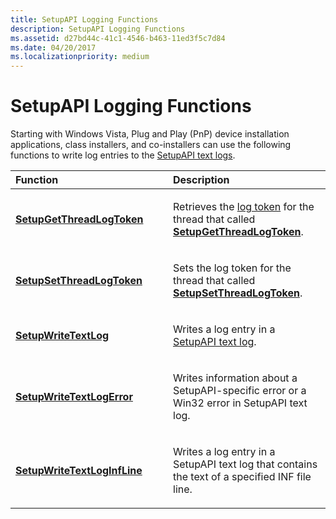 ```yaml
---
title: SetupAPI Logging Functions
description: SetupAPI Logging Functions
ms.assetid: d27bd44c-41c1-4546-b463-11ed3f5c7d84
ms.date: 04/20/2017
ms.localizationpriority: medium
---
```


# SetupAPI Logging Functions


Starting with Windows Vista, Plug and Play (PnP) device installation applications, class installers, and co-installers can use the following functions to write log entries to the [SetupAPI text logs](setupapi-text-logs.md).

<table>
<colgroup>
<col width="50%" />
<col width="50%" />
</colgroup>
<thead>
<tr class="header">
<th align="left">Function</th>
<th align="left">Description</th>
</tr>
</thead>
<tbody>
<tr class="odd">
<td align="left"><p><a href="https://msdn.microsoft.com/library/windows/hardware/ff552211" data-raw-source="[&lt;strong&gt;SetupGetThreadLogToken&lt;/strong&gt;](https://msdn.microsoft.com/library/windows/hardware/ff552211)"><strong>SetupGetThreadLogToken</strong></a></p></td>
<td align="left"><p>Retrieves the <a href="log-tokens.md" data-raw-source="[log token](log-tokens.md)">log token</a> for the thread that called <a href="https://msdn.microsoft.com/library/windows/hardware/ff552211" data-raw-source="[&lt;strong&gt;SetupGetThreadLogToken&lt;/strong&gt;](https://msdn.microsoft.com/library/windows/hardware/ff552211)"><strong>SetupGetThreadLogToken</strong></a>.</p></td>
</tr>
<tr class="even">
<td align="left"><p><a href="https://msdn.microsoft.com/library/windows/hardware/ff552216" data-raw-source="[&lt;strong&gt;SetupSetThreadLogToken&lt;/strong&gt;](https://msdn.microsoft.com/library/windows/hardware/ff552216)"><strong>SetupSetThreadLogToken</strong></a></p></td>
<td align="left"><p>Sets the log token for the thread that called <a href="https://msdn.microsoft.com/library/windows/hardware/ff552216" data-raw-source="[&lt;strong&gt;SetupSetThreadLogToken&lt;/strong&gt;](https://msdn.microsoft.com/library/windows/hardware/ff552216)"><strong>SetupSetThreadLogToken</strong></a>.</p></td>
</tr>
<tr class="odd">
<td align="left"><p><a href="https://msdn.microsoft.com/library/windows/hardware/ff552218" data-raw-source="[&lt;strong&gt;SetupWriteTextLog&lt;/strong&gt;](https://msdn.microsoft.com/library/windows/hardware/ff552218)"><strong>SetupWriteTextLog</strong></a></p></td>
<td align="left"><p>Writes a log entry in a <a href="setupapi-text-logs.md" data-raw-source="[SetupAPI text log](setupapi-text-logs.md)">SetupAPI text log</a>.</p></td>
</tr>
<tr class="even">
<td align="left"><p><a href="https://msdn.microsoft.com/library/windows/hardware/ff552232" data-raw-source="[&lt;strong&gt;SetupWriteTextLogError&lt;/strong&gt;](https://msdn.microsoft.com/library/windows/hardware/ff552232)"><strong>SetupWriteTextLogError</strong></a></p></td>
<td align="left"><p>Writes information about a SetupAPI-specific error or a Win32 error in SetupAPI text log.</p></td>
</tr>
<tr class="odd">
<td align="left"><p><a href="https://msdn.microsoft.com/library/windows/hardware/ff552236" data-raw-source="[&lt;strong&gt;SetupWriteTextLogInfLine&lt;/strong&gt;](https://msdn.microsoft.com/library/windows/hardware/ff552236)"><strong>SetupWriteTextLogInfLine</strong></a></p></td>
<td align="left"><p>Writes a log entry in a SetupAPI text log that contains the text of a specified INF file line.</p></td>
</tr>
</tbody>
</table>

 

 

 





